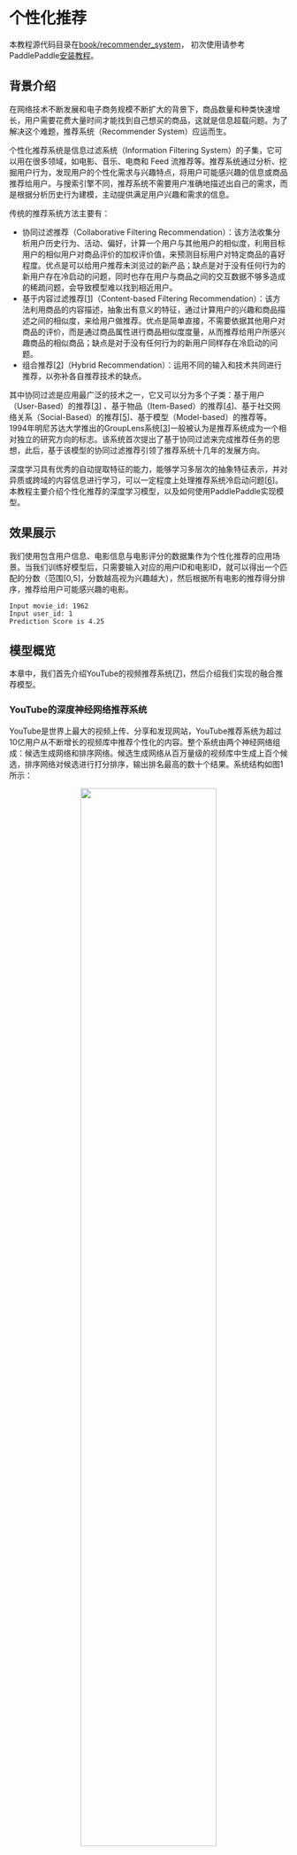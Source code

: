 # 个性化推荐

本教程源代码目录在[book/recommender_system](https://github.com/PaddlePaddle/book/tree/develop/05.recommender_system)， 初次使用请参考PaddlePaddle[安装教程](https://github.com/PaddlePaddle/Paddle/blob/develop/doc/getstarted/build_and_install/docker_install_cn.rst)。

## 背景介绍

在网络技术不断发展和电子商务规模不断扩大的背景下，商品数量和种类快速增长，用户需要花费大量时间才能找到自己想买的商品，这就是信息超载问题。为了解决这个难题，推荐系统（Recommender System）应运而生。

个性化推荐系统是信息过滤系统（Information Filtering System）的子集，它可以用在很多领域，如电影、音乐、电商和 Feed 流推荐等。推荐系统通过分析、挖掘用户行为，发现用户的个性化需求与兴趣特点，将用户可能感兴趣的信息或商品推荐给用户。与搜索引擎不同，推荐系统不需要用户准确地描述出自己的需求，而是根据分析历史行为建模，主动提供满足用户兴趣和需求的信息。

传统的推荐系统方法主要有：

- 协同过滤推荐（Collaborative Filtering Recommendation）：该方法收集分析用户历史行为、活动、偏好，计算一个用户与其他用户的相似度，利用目标用户的相似用户对商品评价的加权评价值，来预测目标用户对特定商品的喜好程度。优点是可以给用户推荐未浏览过的新产品；缺点是对于没有任何行为的新用户存在冷启动的问题，同时也存在用户与商品之间的交互数据不够多造成的稀疏问题，会导致模型难以找到相近用户。
- 基于内容过滤推荐[[1](#参考文献)]（Content-based Filtering Recommendation）：该方法利用商品的内容描述，抽象出有意义的特征，通过计算用户的兴趣和商品描述之间的相似度，来给用户做推荐。优点是简单直接，不需要依据其他用户对商品的评价，而是通过商品属性进行商品相似度度量，从而推荐给用户所感兴趣商品的相似商品；缺点是对于没有任何行为的新用户同样存在冷启动的问题。
- 组合推荐[[2](#参考文献)]（Hybrid Recommendation）：运用不同的输入和技术共同进行推荐，以弥补各自推荐技术的缺点。

其中协同过滤是应用最广泛的技术之一，它又可以分为多个子类：基于用户 （User-Based）的推荐[[3](#参考文献)] 、基于物品（Item-Based）的推荐[[4](#参考文献)]、基于社交网络关系（Social-Based）的推荐[[5](#参考文献)]、基于模型（Model-based）的推荐等。1994年明尼苏达大学推出的GroupLens系统[[3](#参考文献)]一般被认为是推荐系统成为一个相对独立的研究方向的标志。该系统首次提出了基于协同过滤来完成推荐任务的思想，此后，基于该模型的协同过滤推荐引领了推荐系统十几年的发展方向。

深度学习具有优秀的自动提取特征的能力，能够学习多层次的抽象特征表示，并对异质或跨域的内容信息进行学习，可以一定程度上处理推荐系统冷启动问题[[6](#参考文献)]。本教程主要介绍个性化推荐的深度学习模型，以及如何使用PaddlePaddle实现模型。

## 效果展示

我们使用包含用户信息、电影信息与电影评分的数据集作为个性化推荐的应用场景。当我们训练好模型后，只需要输入对应的用户ID和电影ID，就可以得出一个匹配的分数（范围[0,5]，分数越高视为兴趣越大），然后根据所有电影的推荐得分排序，推荐给用户可能感兴趣的电影。

```
Input movie_id: 1962
Input user_id: 1
Prediction Score is 4.25
```

## 模型概览

本章中，我们首先介绍YouTube的视频推荐系统[[7](#参考文献)]，然后介绍我们实现的融合推荐模型。

### YouTube的深度神经网络推荐系统

YouTube是世界上最大的视频上传、分享和发现网站，YouTube推荐系统为超过10亿用户从不断增长的视频库中推荐个性化的内容。整个系统由两个神经网络组成：候选生成网络和排序网络。候选生成网络从百万量级的视频库中生成上百个候选，排序网络对候选进行打分排序，输出排名最高的数十个结果。系统结构如图1所示：

<p align="center">
<img src="image/YouTube_Overview.png" width="70%" ><br/>
图1. YouTube 推荐系统结构
</p>

#### 候选生成网络（Candidate Generation Network）

候选生成网络将推荐问题建模为一个类别数极大的多类分类问题：对于一个Youtube用户，使用其观看历史（视频ID）、搜索词记录（search tokens）、人口学信息（如地理位置、用户登录设备）、二值特征（如性别，是否登录）和连续特征（如用户年龄）等，对视频库中所有视频进行多分类，得到每一类别的分类结果（即每一个视频的推荐概率），最终输出概率较高的几百个视频。

首先，将观看历史及搜索词记录这类历史信息，映射为向量后取平均值得到定长表示；同时，输入人口学特征以优化新用户的推荐效果，并将二值特征和连续特征归一化处理到[0, 1]范围。接下来，将所有特征表示拼接为一个向量，并输入给非线形多层感知器（MLP，详见[识别数字](https://github.com/PaddlePaddle/book/blob/develop/recognize_digits/README.md)教程）处理。最后，训练时将MLP的输出给softmax做分类，预测时计算用户的综合特征（MLP的输出）与所有视频的相似度，取得分最高的$k$个作为候选生成网络的筛选结果。图2显示了候选生成网络结构。

<p align="center">
<img src="image/Deep_candidate_generation_model_architecture.png" width="70%" ><br/>
图2. 候选生成网络结构
</p>

对于一个用户$U$，预测此刻用户要观看的视频$\omega$为视频$i$的概率公式为：

$$P(\omega=i|u)=\frac{e^{v_{i}u}}{\sum_{j \in V}e^{v_{j}u}}$$

其中$u$为用户$U$的特征表示，$V$为视频库集合，$v_i$为视频库中第$i$个视频的特征表示。$u$和$v_i$为长度相等的向量，两者点积可以通过全连接层实现。

考虑到softmax分类的类别数非常多，为了保证一定的计算效率：1）训练阶段，使用负样本类别采样将实际计算的类别数缩小至数千；2）推荐（预测）阶段，忽略softmax的归一化计算（不影响结果），将类别打分问题简化为点积（dot product）空间中的最近邻（nearest neighbor）搜索问题，取与$u$最近的$k$个视频作为生成的候选。

#### 排序网络（Ranking Network）
排序网络的结构类似于候选生成网络，但是它的目标是对候选进行更细致的打分排序。和传统广告排序中的特征抽取方法类似，这里也构造了大量的用于视频排序的相关特征（如视频 ID、上次观看时间等）。这些特征的处理方式和候选生成网络类似，不同之处是排序网络的顶部是一个加权逻辑回归（weighted logistic regression），它对所有候选视频进行打分，从高到底排序后将分数较高的一些视频返回给用户。

### 融合推荐模型

在下文的电影推荐系统中：

1. 首先，使用用户特征和电影特征作为神经网络的输入，其中：

   - 用户特征融合了四个属性信息，分别是用户ID、性别、职业和年龄。

   - 电影特征融合了三个属性信息，分别是电影ID、电影类型ID和电影名称。

2. 对用户特征，将用户ID映射为维度大小为256的向量表示，输入全连接层，并对其他三个属性也做类似的处理。然后将四个属性的特征表示分别全连接并相加。

3. 对电影特征，将电影ID以类似用户ID的方式进行处理，电影类型ID以向量的形式直接输入全连接层，电影名称用文本卷积神经网络（详见[第5章](https://github.com/PaddlePaddle/book/blob/develop/understand_sentiment/README.md)）得到其定长向量表示。然后将三个属性的特征表示分别全连接并相加。

4. 得到用户和电影的向量表示后，计算二者的余弦相似度作为推荐系统的打分。最后，用该相似度打分和用户真实打分的差异的平方作为该回归模型的损失函数。

<p align="center">

<img src="image/rec_regression_network.png" width="90%" ><br/>
图3. 融合推荐模型
</p>

## 数据准备

### 数据介绍与下载

我们以 [MovieLens 百万数据集（ml-1m）](http://files.grouplens.org/datasets/movielens/ml-1m.zip)为例进行介绍。ml-1m 数据集包含了 6,000 位用户对 4,000 部电影的 1,000,000 条评价（评分范围 1~5 分，均为整数），由 GroupLens Research 实验室搜集整理。

Paddle在API中提供了自动加载数据的模块。数据模块为 `paddle.dataset.movielens`


```python
import paddle.v2 as paddle
paddle.init(use_gpu=False)
```


```python
# Run this block to show dataset's documentation
# help(paddle.dataset.movielens)
```

在原始数据中包含电影的特征数据，用户的特征数据，和用户对电影的评分。

例如，其中某一个电影特征为:


```python
movie_info = paddle.dataset.movielens.movie_info()
print movie_info.values()[0]
```

    <MovieInfo id(1), title(Toy Story ), categories(['Animation', "Children's", 'Comedy'])>


这表示，电影的id是1，标题是《Toy Story》，该电影被分为到三个类别中。这三个类别是动画，儿童，喜剧。


```python
user_info = paddle.dataset.movielens.user_info()
print user_info.values()[0]
```

    <UserInfo id(1), gender(F), age(1), job(10)>


这表示，该用户ID是1，女性，年龄比18岁还年轻。职业ID是10。


其中，年龄使用下列分布
*  1:  "Under 18"
* 18:  "18-24"
* 25:  "25-34"
* 35:  "35-44"
* 45:  "45-49"
* 50:  "50-55"
* 56:  "56+"

职业是从下面几种选项里面选则得出:
*  0:  "other" or not specified
*  1:  "academic/educator"
*  2:  "artist"
*  3:  "clerical/admin"
*  4:  "college/grad student"
*  5:  "customer service"
*  6:  "doctor/health care"
*  7:  "executive/managerial"
*  8:  "farmer"
*  9:  "homemaker"
* 10:  "K-12 student"
* 11:  "lawyer"
* 12:  "programmer"
* 13:  "retired"
* 14:  "sales/marketing"
* 15:  "scientist"
* 16:  "self-employed"
* 17:  "technician/engineer"
* 18:  "tradesman/craftsman"
* 19:  "unemployed"
* 20:  "writer"

而对于每一条训练/测试数据，均为 <用户特征> + <电影特征> + 评分。

例如，我们获得第一条训练数据:


```python
train_set_creator = paddle.dataset.movielens.train()
train_sample = next(train_set_creator())
uid = train_sample[0]
mov_id = train_sample[len(user_info[uid].value())]
print "User %s rates Movie %s with Score %s"%(user_info[uid], movie_info[mov_id], train_sample[-1])
```

    User <UserInfo id(1), gender(F), age(1), job(10)> rates Movie <MovieInfo id(1193), title(One Flew Over the Cuckoo's Nest ), categories(['Drama'])> with Score [5.0]


即用户1对电影1193的评价为5分。

## 模型配置说明

下面我们开始根据输入数据的形式配置模型。


```python
uid = paddle.layer.data(
    name='user_id',
    type=paddle.data_type.integer_value(
        paddle.dataset.movielens.max_user_id() + 1))
usr_emb = paddle.layer.embedding(input=uid, size=32)
usr_fc = paddle.layer.fc(input=usr_emb, size=32)

usr_gender_id = paddle.layer.data(
    name='gender_id', type=paddle.data_type.integer_value(2))
usr_gender_emb = paddle.layer.embedding(input=usr_gender_id, size=16)
usr_gender_fc = paddle.layer.fc(input=usr_gender_emb, size=16)

usr_age_id = paddle.layer.data(
    name='age_id',
    type=paddle.data_type.integer_value(
        len(paddle.dataset.movielens.age_table)))
usr_age_emb = paddle.layer.embedding(input=usr_age_id, size=16)
usr_age_fc = paddle.layer.fc(input=usr_age_emb, size=16)

usr_job_id = paddle.layer.data(
    name='job_id',
    type=paddle.data_type.integer_value(
        paddle.dataset.movielens.max_job_id() + 1))
usr_job_emb = paddle.layer.embedding(input=usr_job_id, size=16)
usr_job_fc = paddle.layer.fc(input=usr_job_emb, size=16)
```

如上述代码所示，对于每个用户，我们输入4维特征。其中包括`user_id`,`gender_id`,`age_id`,`job_id`。这几维特征均是简单的整数值。为了后续神经网络处理这些特征方便，我们借鉴NLP中的语言模型，将这几维离散的整数值，变换成embedding取出。分别形成`usr_emb`, `usr_gender_emb`, `usr_age_emb`, `usr_job_emb`。


```python
usr_combined_features = paddle.layer.fc(
        input=[usr_fc, usr_gender_fc, usr_age_fc, usr_job_fc],
        size=200,
        act=paddle.activation.Tanh())
```

然后，我们对于所有的用户特征，均输入到一个全连接层(fc)中。将所有特征融合为一个200维度的特征。

进而，我们对每一个电影特征做类似的变换，网络配置为:


```python
mov_id = paddle.layer.data(
    name='movie_id',
    type=paddle.data_type.integer_value(
        paddle.dataset.movielens.max_movie_id() + 1))
mov_emb = paddle.layer.embedding(input=mov_id, size=32)
mov_fc = paddle.layer.fc(input=mov_emb, size=32)

mov_categories = paddle.layer.data(
    name='category_id',
    type=paddle.data_type.sparse_binary_vector(
        len(paddle.dataset.movielens.movie_categories())))
mov_categories_hidden = paddle.layer.fc(input=mov_categories, size=32)

movie_title_dict = paddle.dataset.movielens.get_movie_title_dict()
mov_title_id = paddle.layer.data(
    name='movie_title',
    type=paddle.data_type.integer_value_sequence(len(movie_title_dict)))
mov_title_emb = paddle.layer.embedding(input=mov_title_id, size=32)
mov_title_conv = paddle.networks.sequence_conv_pool(
    input=mov_title_emb, hidden_size=32, context_len=3)

mov_combined_features = paddle.layer.fc(
    input=[mov_fc, mov_categories_hidden, mov_title_conv],
    size=200,
    act=paddle.activation.Tanh())
```

电影ID和电影类型分别映射到其对应的特征隐层。对于电影标题名称(title)，一个ID序列表示的词语序列，在输入卷积层后，将得到每个时间窗口的特征（序列特征），然后通过在时间维度降采样得到固定维度的特征，整个过程在sequence_conv_pool实现。

最后再将电影的特征融合进`mov_combined_features`中。


```python
inference = paddle.layer.cos_sim(a=usr_combined_features, b=mov_combined_features, size=1, scale=5)
```

进而，我们使用余弦相似度计算用户特征与电影特征的相似性。并将这个相似性拟合(回归)到用户评分上。


```python
cost = paddle.layer.mse_cost(
        input=inference,
        label=paddle.layer.data(
            name='score', type=paddle.data_type.dense_vector(1)))
```

至此，我们的优化目标就是这个网络配置中的`cost`了。

## 训练模型

### 定义参数
神经网络的模型，我们可以简单的理解为网络拓朴结构+参数。之前一节，我们定义出了优化目标`cost`。这个`cost`即为网络模型的拓扑结构。我们开始训练模型，需要先定义出参数。定义方法为:


```python
parameters = paddle.parameters.create(cost)
```

    [INFO 2017-03-06 17:12:13,284 networks.py:1472] The input order is [user_id, gender_id, age_id, job_id, movie_id, category_id, movie_title, score]
    [INFO 2017-03-06 17:12:13,287 networks.py:1478] The output order is [__mse_cost_0__]


`parameters`是模型的所有参数集合。他是一个python的dict。我们可以查看到这个网络中的所有参数名称。因为之前定义模型的时候，我们没有指定参数名称，这里参数名称是自动生成的。当然，我们也可以指定每一个参数名称，方便日后维护。


```python
print parameters.keys()
```

    [u'___fc_layer_2__.wbias', u'___fc_layer_2__.w2', u'___embedding_layer_3__.w0', u'___embedding_layer_5__.w0', u'___embedding_layer_2__.w0', u'___embedding_layer_1__.w0', u'___fc_layer_1__.wbias', u'___fc_layer_0__.wbias', u'___fc_layer_1__.w0', u'___fc_layer_0__.w2', u'___fc_layer_0__.w3', u'___fc_layer_0__.w0', u'___fc_layer_0__.w1', u'___fc_layer_2__.w1', u'___fc_layer_2__.w0', u'___embedding_layer_4__.w0', u'___sequence_conv_pool_0___conv_fc.w0', u'___embedding_layer_0__.w0', u'___sequence_conv_pool_0___conv_fc.wbias']


### 构造训练(trainer)

下面，我们根据网络拓扑结构和模型参数来构造出一个本地训练(trainer)。在构造本地训练的时候，我们还需要指定这个训练的优化方法。这里我们使用Adam来作为优化算法。


```python
trainer = paddle.trainer.SGD(cost=cost, parameters=parameters,
                            update_equation=paddle.optimizer.Adam(learning_rate=1e-4))
```

    [INFO 2017-03-06 17:12:13,378 networks.py:1472] The input order is [user_id, gender_id, age_id, job_id, movie_id, category_id, movie_title, score]
    [INFO 2017-03-06 17:12:13,379 networks.py:1478] The output order is [__mse_cost_0__]


### 训练

下面我们开始训练过程。

我们直接使用Paddle提供的数据集读取程序。`paddle.dataset.movielens.train()`和`paddle.dataset.movielens.test()`分别做训练和预测数据集。并且通过`feeding`来指定每一个数据和data_layer的对应关系。

例如，这里的feeding表示的是，对于数据层 `user_id`，使用了reader中每一条数据的第0个元素。`gender_id`数据层使用了第1个元素。以此类推。

```python
feeding = {
    'user_id': 0,
    'gender_id': 1,
    'age_id': 2,
    'job_id': 3,
    'movie_id': 4,
    'category_id': 5,
    'movie_title': 6,
    'score': 7
}
```

训练过程是完全自动的。我们可以使用event_handler与event_handler_plot来观察训练过程，或进行测试等。这里我们在event_handler_plot里面绘制了训练误差曲线和测试误差曲线。并且保存了模型。

```python
def event_handler(event):
    if isinstance(event, paddle.event.EndIteration):
        if event.batch_id % 100 == 0:
            print "Pass %d Batch %d Cost %.2f" % (
                event.pass_id, event.batch_id, event.cost)
```

```python
from paddle.v2.plot import Ploter

train_title = "Train cost"
test_title = "Test cost"
cost_ploter = Ploter(train_title, test_title)

step = 0

def event_handler_plot(event):
    global step
    if isinstance(event, paddle.event.EndIteration):
        if step % 10 == 0:  # every 10 batches, record a train cost
            cost_ploter.append(train_title, step, event.cost)

        if step % 1000 == 0: # every 1000 batches, record a test cost
            result = trainer.test(
                reader=paddle.batch(
                    paddle.dataset.movielens.test(), batch_size=256),
                feeding=feeding)
            cost_ploter.append(test_title, step, result.cost)

        if step % 100 == 0: # every 100 batches, update cost plot
            cost_ploter.plot()

        step += 1
```

```python
trainer.train(
    reader=paddle.batch(
            paddle.reader.shuffle(
            paddle.dataset.movielens.train(), buf_size=8192),
                            batch_size=256),
    event_handler=event_handler_plot,
    feeding=feeding,
    num_passes=2)
```


![png](./image/output_32_0.png)

## 应用模型

在训练了几轮以后，您可以对模型进行推断。我们可以使用任意一个用户ID和电影ID，来预测该用户对该电影的评分。示例程序为:


```python
import copy
user_id = 234
movie_id = 345

user = user_info[user_id]
movie = movie_info[movie_id]

feature = user.value() + movie.value()

infer_dict = copy.copy(feeding)
del infer_dict['score']

prediction = paddle.infer(inference, parameters=parameters, input=[feature], feeding=infer_dict)
score = (prediction[0][0] + 5.0) / 2
print "[Predict] User %d Rating Movie %d With Score %.2f"%(user_id, movie_id, score)
```

    [INFO 2017-03-06 17:17:08,132 networks.py:1472] The input order is [user_id, gender_id, age_id, job_id, movie_id, category_id, movie_title]
    [INFO 2017-03-06 17:17:08,134 networks.py:1478] The output order is [__cos_sim_0__]


    [Predict] User 234 Rating Movie 345 With Score 4.16


## 总结

本章介绍了传统的推荐系统方法和YouTube的深度神经网络推荐系统，并以电影推荐为例，使用PaddlePaddle训练了一个个性化推荐神经网络模型。推荐系统几乎涵盖了电商系统、社交网络、广告推荐、搜索引擎等领域的方方面面，而在图像处理、自然语言处理等领域已经发挥重要作用的深度学习技术，也将会在推荐系统领域大放异彩。

## 参考文献

1. [Peter Brusilovsky](https://en.wikipedia.org/wiki/Peter_Brusilovsky) (2007). *The Adaptive Web*. p. 325.
2. Robin Burke , [Hybrid Web Recommender Systems](http://www.dcs.warwick.ac.uk/~acristea/courses/CS411/2010/Book%20-%20The%20Adaptive%20Web/HybridWebRecommenderSystems.pdf), pp. 377-408, The Adaptive Web, Peter Brusilovsky, Alfred Kobsa, Wolfgang Nejdl (Ed.), Lecture Notes in Computer Science, Springer-Verlag, Berlin, Germany, Lecture Notes in Computer Science, Vol. 4321, May 2007, 978-3-540-72078-2.
3. P. Resnick, N. Iacovou, etc. “[GroupLens: An Open Architecture for Collaborative Filtering of Netnews](http://ccs.mit.edu/papers/CCSWP165.html)”, Proceedings of ACM Conference on Computer Supported Cooperative Work, CSCW 1994. pp.175-186.
4. Sarwar, Badrul, et al. "[Item-based collaborative filtering recommendation algorithms.](http://files.grouplens.org/papers/www10_sarwar.pdf)" *Proceedings of the 10th international conference on World Wide Web*. ACM, 2001.
5. Kautz, Henry, Bart Selman, and Mehul Shah. "[Referral Web: combining social networks and collaborative filtering.](http://www.cs.cornell.edu/selman/papers/pdf/97.cacm.refweb.pdf)" Communications of the ACM 40.3 (1997): 63-65. APA
6. Yuan, Jianbo, et al. ["Solving Cold-Start Problem in Large-scale Recommendation Engines: A Deep Learning Approach."](https://arxiv.org/pdf/1611.05480v1.pdf) *arXiv preprint arXiv:1611.05480* (2016).
7. Covington P, Adams J, Sargin E. [Deep neural networks for youtube recommendations](https://static.googleusercontent.com/media/research.google.com/zh-CN//pubs/archive/45530.pdf)[C]//Proceedings of the 10th ACM Conference on Recommender Systems. ACM, 2016: 191-198.

<br/>
<a rel="license" href="http://creativecommons.org/licenses/by-nc-sa/4.0/"><img alt="知识共享许可协议" style="border-width:0" src="https://i.creativecommons.org/l/by-nc-sa/4.0/88x31.png" /></a><br /><span xmlns:dct="http://purl.org/dc/terms/" href="http://purl.org/dc/dcmitype/Text" property="dct:title" rel="dct:type">本教程</span> 由 <a xmlns:cc="http://creativecommons.org/ns#" href="http://book.paddlepaddle.org" property="cc:attributionName" rel="cc:attributionURL">PaddlePaddle</a> 创作，采用 <a rel="license" href="http://creativecommons.org/licenses/by-nc-sa/4.0/">知识共享 署名-非商业性使用-相同方式共享 4.0 国际 许可协议</a>进行许可。
